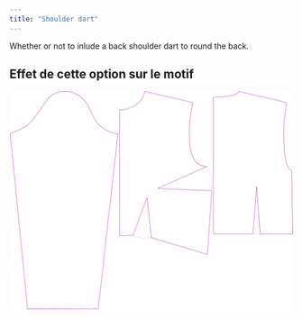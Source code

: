 ```yaml
---
title: "Shoulder dart"
---
```


Whether or not to inlude a back shoulder dart to round the back.

## Effet de cette option sur le motif

![This image shows the effect of this option by superimposing several variants that have a different value for this option](breanna_shoulderdart_sample.svg "Effect of this option on the pattern")
